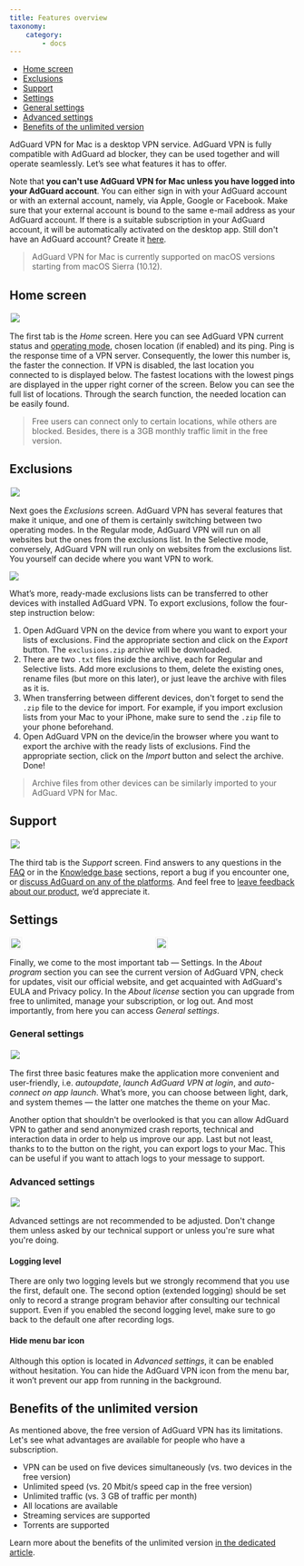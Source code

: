 ```yaml
---
title: Features overview
taxonomy:
    category:
        - docs
---
```


* [Home screen](#home)
* [Exclusions](#exclusions)
* [Support](#support)
* [Settings](#settings)
* 	 [General settings](#general-settings)
*	 [Advanced settings](#advanced-settings)
* [Benefits of the unlimited version](#unlimited)

AdGuard VPN for Mac is a desktop VPN service. AdGuard VPN is fully compatible with AdGuard ad blocker, they can be used together and will operate seamlessly. Let’s see what features it has to offer.

Note that **you can't use AdGuard VPN for Mac unless you have logged into your AdGuard account**. You can either sign in with your AdGuard account or with an external account, namely, via Apple, Google or Facebook. Make sure that your external account is bound to the same e-mail address as your AdGuard account. If there is a suitable subscription in your AdGuard account, it will be automatically activated on the desktop app. 
Still don't have an AdGuard account? Create it [here](https://auth.adguard.com/registration.html).
 
> AdGuard VPN for Mac is currently supported on macOS versions starting from macOS Sierra (10.12).

<a id="home"></a>
## Home screen

<img src="https://cdn.adguard.com/public/Adguard/Blog/mac-vpn-main.png" style="border: 0px solid #efefef; max-height: 700px; max-width: 800px; padding: 2px;">

The first tab is the *Home* screen. Here you can see AdGuard VPN current status and [operating mode](#exclusions), chosen location (if enabled) and its ping. Ping is the response time of a VPN server. Consequently, the lower this number is, the faster the connection. If VPN is disabled, the last location you connected to is displayed below. The fastest locations with the lowest pings are displayed in the upper right corner of the screen. Below you can see the full list of locations. Through the search function, the needed location can be easily found. 

> Free users can connect only to certain locations, while others are blocked. Besides, there is a 3GB monthly traffic limit in the free version.

<a id="exclusions"></a>
## Exclusions

<img src="https://cdn.adguard.com/public/Adguard/Blog/vpn/release/VPN_for_Mac/exclusions.png" style="border: 0px solid #efefef; max-height: 700px; max-width: 800px; padding: 2px;">

Next goes the *Exclusions* screen. AdGuard VPN has several features that make it unique, and one of them is certainly switching between two operating modes. In the Regular mode, AdGuard VPN will run on all websites but the ones from the exclusions list. In the Selective mode, conversely, AdGuard VPN will run only on websites from the exclusions list. You yourself can decide where you want VPN to work.

<img src="https://cdn.adguard.com/public/Adguard/Blog/vpn_export_exclusions.png?" style="max-width: 700px" /><p align="center">

What’s more, ready-made exclusions lists can be transferred to other devices with installed AdGuard VPN. To export exclusions, follow the four-step instruction below:

1. Open AdGuard VPN on the device from where you want to export your lists of exclusions. Find the appropriate section and click on the *Export* button. The `exclusions.zip` archive will be downloaded.
2. There are two `.txt` files inside the archive, each for Regular and Selective lists. Add more exclusions to them, delete the existing ones, rename files (but more on this later), or just leave the archive with files as it is.
3. When transferring between different devices, don't forget to send the `.zip` file to the device for import. For example, if you import exclusion lists from your Mac to your iPhone, make sure to send the `.zip` file to your phone beforehand.
4. Open AdGuard VPN on the device/in the browser where you want to export the archive with the ready lists of exclusions. Find the appropriate section, click on the *Import* button and select the archive. Done!

> Archive files from other devices can be similarly imported to your AdGuard VPN for Mac.

<a id="support"></a>
## Support

<img src="https://cdn.adguard.com/public/Adguard/Blog/vpn/release/VPN_for_Mac/support.png" style="border: 0px solid #efefef; max-height: 700px; max-width: 800px; padding: 2px;">

The third tab is the *Support* screen. Find answers to any questions in the [FAQ](https://adguard-vpn.com/en/welcome.html#faq) or in the [Knowledge base](https://kb.adguard.com/en/vpn) sections, report a bug if you encounter one, or [discuss AdGuard on any of the platforms](https://adguard.com/en/discuss.html). And feel free to [leave feedback about our product](https://surveys.adguard.com/en/vpn_mac/form.html), we’d appreciate it. 
 
<a id="settings"></a> 
## Settings

<div style="display:flex">
     <div style="flex:1;padding-right:5px;">
          <img src="https://cdn.adguard.com/public/Adguard/Blog/vpn/release/VPN_for_Mac/settings.png" style="border: 1px solid #efefef; max-width: 350px; padding: 2px;">
     </div>
     <div style="flex:1;padding-left:5px;">
          <img src="https://cdn.adguard.com/public/Adguard/Blog/vpn/release/VPN_for_Mac/about-program.png" style="border: 1px solid #efefef; max-width: 350px; padding: 2px;">
     </div>
</div>

Finally, we come to the most important tab — Settings. In the *About program* section you can see the current version of AdGuard VPN, check for updates, visit our official website, and get acquainted with AdGuard's EULA and Privacy policy. In the *About license* section you can upgrade from free to unlimited, manage your subscription, or log out. And most importantly, from here you can access *General settings*.

<a id="general-settings"></a>
### General settings

<img src="https://cdn.adguard.com/public/Adguard/Blog/vpn/release/VPN_for_Mac/general-settings.png" style="border: 0px solid #efefef; max-height: 700px; max-width: 800px; padding: 2px;">

The first three basic features make the application more convenient and user-friendly, i.e. *autoupdate*, *launch AdGuard VPN at login*, and *auto-connect on app launch*. What’s more, you can choose between light, dark, and system themes — the latter one matches the theme on your Mac. 

Another option that shouldn't be overlooked is that you can allow AdGuard VPN to gather and send anonymized crash reports, technical and interaction data in order to help us improve our app. Last but not least, thanks to to the button on the right, you can export logs to your Mac. This can be useful if you want to attach logs to your message to support.

<a id="advanced-settings"></a>
### Advanced settings

<img src="https://cdn.adguard.com/public/Adguard/Blog/vpn/release/VPN_for_Mac/advanced-settings.png" style="border: 0px solid #efefef; max-height: 700px; max-width: 800px; padding: 2px;">

Advanced settings are not recommended to be adjusted. Don't change them unless asked by our technical support or unless you're sure what you're doing.

#### Logging level
There are only two logging levels but we strongly recommend that you use the first, default one. The second option (extended logging) should be set only to record a strange program behavior after consulting our technical support. Even if you enabled the second logging level, make sure to go back to the default one after recording logs.

#### Hide menu bar icon 
Although this option is located in *Advanced settings*, it can be enabled without hesitation. You can hide the AdGuard VPN icon from the menu bar, it won’t prevent our app from running in the background.

<a id="unlimited"></a>
## Benefits of the unlimited version
As mentioned above, the free version of AdGuard VPN has its limitations. Let's see what advantages are available for people who have a subscription.

 * VPN can be used on five devices simultaneously (vs. two devices in the free version)
 * Unlimited speed (vs. 20 Mbit/s speed cap in the free version) 
 * Unlimited traffic (vs. 3 GB of traffic per month)
 * All locations are available
 * Streaming services are supported
 * Torrents are supported

 Learn more about the benefits of the unlimited version [in the dedicated article](url).
